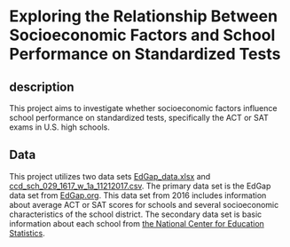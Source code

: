 # Exploring the Relationship Between Socioeconomic Factors and School Performance on Standardized Tests

## description
This project aims to investigate whether socioeconomic factors influence school performance on standardized tests, specifically the ACT or SAT exams in U.S. high schools.
## Data 
This project utilizes two data sets [EdGap_data.xlsx](https://github.com/Parsar22/Education/blob/1ef80dbb86f98226108ed3cc586b3e162da545f7/EdGap_data.xlsx) and [ccd_sch_029_1617_w_1a_11212017.csv](https://drive.google.com/file/d/1HvW2w-o2XZzCm4KTvnb1Bb3BvoAa14BP/view?usp=sharing). The primary data set is the EdGap data set from [EdGap.org](https://www.edgap.org/#5/37.875/-96.987). This data set from 2016 includes information about average ACT or SAT scores for schools and several socioeconomic characteristics of the school district. The secondary data set is basic information about each school from [the National Center for Education Statistics](https://nces.ed.gov/ccd/pubschuniv.asp).
